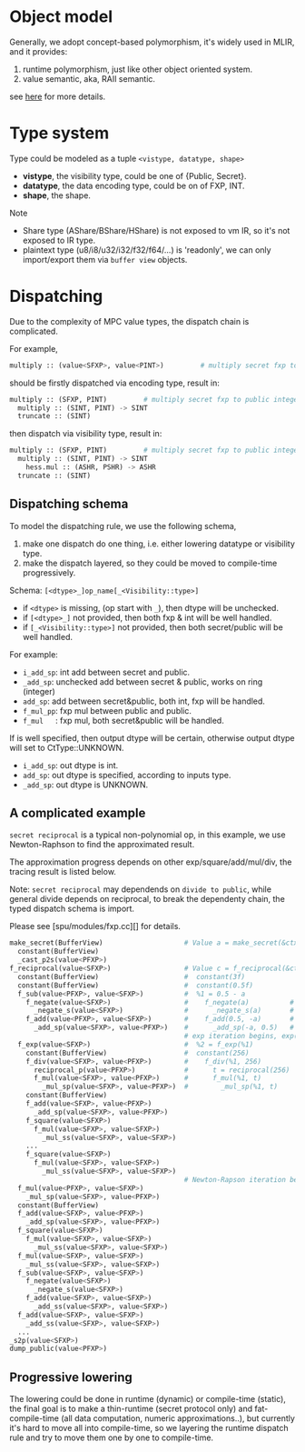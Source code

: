 # Object model
Generally, we adopt concept-based polymorphism, it's widely used in MLIR, and it provides:
1. runtime polymorphism, just like other object oriented system.
2. value semantic, aka, RAII semantic.

see [here](https://sean-parent.stlab.cc/papers-and-presentations/#value-semantics-and-concept-based-polymorphism) for more details.

# Type system
Type could be modeled as a tuple `<vistype, datatype, shape>`
* **vistype**, the visibility type, could be one of {Public, Secret}.
* **datatype**, the data encoding type, could be on of FXP, INT.
* **shape**, the shape.

Note
* Share type (AShare/BShare/HShare) is not exposed to vm IR, so it's not exposed to IR type.
* plaintext type (u8/i8/u32/i32/f32/f64/...) is 'readonly', we can only import/export them via `buffer view` objects.

# Dispatching
Due to the complexity of MPC value types, the dispatch chain is complicated.

For example,
```python
multiply :: (value<SFXP>, value<PINT>)         # multiply secret fxp to public integer.
```

should be firstly dispatched via encoding type, result in:
```python
multiply :: (SFXP, PINT)         # multiply secret fxp to public integer.
  multiply :: (SINT, PINT) -> SINT
  truncate :: (SINT)
```

then dispatch via visibility type, result in:
```python
multiply :: (SFXP, PINT)         # multiply secret fxp to public integer.
  multiply :: (SINT, PINT) -> SINT
    hess.mul :: (ASHR, PSHR) -> ASHR
  truncate :: (SINT)
```

## Dispatching schema
To model the dispatching rule, we use the following schema,
1. make one dispatch do one thing, i.e. either lowering datatype or visibility type.
2. make the dispatch layered, so they could be moved to compile-time progressively.

Schema: `[<dtype>_]op_name[_<Visibility::type>]`

- if `<dtype>` is missing, (op start with `_`), then dtype will be unchecked.
- if `[<dtype>_]` not provided, then both fxp & int will be well handled.
- if `[_<Visibility::type>]` not provided, then both secret/public will be well handled.

For example:
- `i_add_sp`: int add between secret and public.
-  `_add_sp`: unchecked add between secret & public, works on ring (integer)
-   `add_sp`: add between secret&public, both int, fxp will be handled.
- `f_mul_pp`: fxp mul between public and public.
- `f_mul   `: fxp mul, both secret&public will be handled.

If <dtype> is well specified, then output dtype will be certain, otherwise
output dtype will set to CtType::UNKNOWN.
- `i_add_sp`: out dtype is int.
-   `add_sp`: out dtype is specified, according to inputs type.
-  `_add_sp`: out dtype is UNKNOWN.

## A complicated example
`secret reciprocal` is a typical non-polynomial op, in this example, we use Newton-Raphson to find the approximated result.

The approximation progress depends on other exp/square/add/mul/div, the tracing result is listed below.

Note: `secret reciprocal` may dependends on `divide to public`, while general divide depends on reciprocal, to break the dependenty chain, the typed dispatch schema is import.

Please see [spu/modules/fxp.cc][] for details.

```python
make_secret(BufferView)                    # Value a = make_secret(&ctx, 3.14f);
  constant(BufferView)
  _cast_p2s(value<PFXP>)
f_reciprocal(value<SFXP>)                  # Value c = f_reciprocal(&ctx, a);
  constant(BufferView)                     #  constant(3f)
  constant(BufferView)                     #  constant(0.5f)
  f_sub(value<PFXP>, value<SFXP>)          #  %1 = 0.5 - a
    f_negate(value<SFXP>)                  #    f_negate(a)          # fxp negate
      _negate_s(value<SFXP>)               #      _negate_s(a)       # ring negate for secret
    f_add(value<PFXP>, value<SFXP>)        #    f_add(0.5, -a)       # fxp addition
      _add_sp(value<SFXP>, value<PFXP>)    #      _add_sp(-a, 0.5)   # ring add secret to public, commutative.
                                           # exp iteration begins, exp(x) = (1 + x / n) ^ n
  f_exp(value<SFXP>)                       #  %2 = f_exp(%1)
    constant(BufferView)                   #  constant(256)
    f_div(value<SFXP>, value<PFXP>)        #    f_div(%1, 256)           # fxp divition
      reciprocal_p(value<PFXP>)            #      t = reciprocal(256)    # public reciprocal
      f_mul(value<SFXP>, value<PFXP>)      #      f_mul(%1, t)
        _mul_sp(value<SFXP>, value<PFXP>)  #        _mul_sp(%1, t)       # ring multiply secret to public
    constant(BufferView)
    f_add(value<SFXP>, value<PFXP>)
      _add_sp(value<SFXP>, value<PFXP>)
    f_square(value<SFXP>)
      f_mul(value<SFXP>, value<SFXP>)
        _mul_ss(value<SFXP>, value<SFXP>)
    ...
    f_square(value<SFXP>)
      f_mul(value<SFXP>, value<SFXP>)
        _mul_ss(value<SFXP>, value<SFXP>)
                                           # Newton-Rapson iteration begins, 1/x = 3 * exp(0.5 - x) + 0.003
  f_mul(value<PFXP>, value<SFXP>)
    _mul_sp(value<SFXP>, value<PFXP>)
  constant(BufferView)
  f_add(value<SFXP>, value<PFXP>)
    _add_sp(value<SFXP>, value<PFXP>)
  f_square(value<SFXP>)
    f_mul(value<SFXP>, value<SFXP>)
      _mul_ss(value<SFXP>, value<SFXP>)
  f_mul(value<SFXP>, value<SFXP>)
    _mul_ss(value<SFXP>, value<SFXP>)
  f_sub(value<SFXP>, value<SFXP>)
    f_negate(value<SFXP>)
      _negate_s(value<SFXP>)
    f_add(value<SFXP>, value<SFXP>)
      _add_ss(value<SFXP>, value<SFXP>)
  f_add(value<SFXP>, value<SFXP>)
    _add_ss(value<SFXP>, value<SFXP>)
  ...
_s2p(value<SFXP>)
dump_public(value<PFXP>)
```

## Progressive lowering
The lowering could be done in runtime (dynamic) or compile-time (static), the final goal is to make a thin-runtime (secret protocol only) and fat-compile-time (all data computation, numeric approximations..), but currently it's hard to move all into compile-time, so we layering the runtime dispatch rule and try to move them one by one to compile-time.
